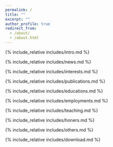 ```yaml
---
permalink: /
title: ""
excerpt: ""
author_profile: true
redirect_from: 
  - /about/
  - /about.html
---
```


<span class='anchor' id='about-me'></span>
{% include_relative includes/intro.md %}

{% include_relative includes/news.md %}

{% include_relative includes/interests.md %}

{% include_relative includes/publications.md %}

{% include_relative includes/educations.md %}

{% include_relative includes/employments.md %}

{% include_relative includes/teaching.md %}

{% include_relative includes/honers.md %}

{% include_relative includes/others.md %}

{% include_relative includes/download.md %}

<script type="text/javascript" id="clustrmaps" src="//clustrmaps.com/map_v2.js?d=m205bLiFrUphe-xRqsWMcKXt02JYHpDCGfwMip5D3Xc&cl=ffffff&w=a"></script>

